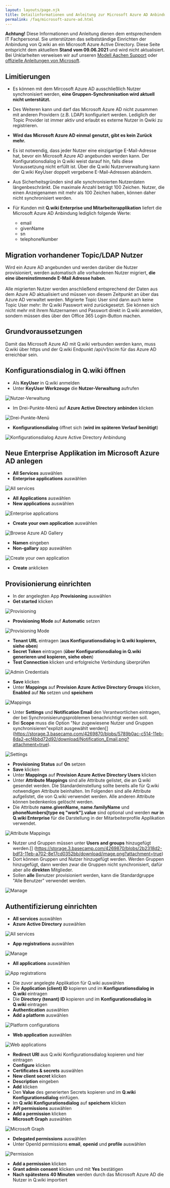 ```yaml
---
layout: layouts/page.njk
title: Detailinformationen und Anleitung zur Microsoft Azure AD Anbindung
permalink: /faq/microsoft-azure-ad.html
---
```

**Achtung!** Diese Informationen und Anleitung dienen dem entsprechendem IT Fachpersonal. Sie unterstützen das selbstständige Einrichten der Anbindung von Q.wiki an ein Microsoft Azure Active Directory. Diese Seite entspricht dem aktuellem **Stand vom 09.06.2021** und wird nicht aktualisiert. Bei Unklarheiten verweisen wir auf unseren [Modell Aachen Support](https://www.modell-aachen.de/de/support) oder [offizielle Anleitungen von Microsoft](https://docs.microsoft.com/en-us/azure/active-directory/saas-apps/tutorial-list).

## Limitierungen

* Es können mit dem Mircosoft Azure AD ausschließlich Nutzer synchronisiert werden, **eine Gruppen-Synchronisation wird aktuell nicht unterstützt.**
* Des Weiteren kann und darf das Microsoft Azure AD nicht zusammen mit anderen Providern (z.B. LDAP) konfiguriert werden. Lediglich der Topic Provider ist immer aktiv und erlaubt es externe Nutzer in Qwiki zu registrieren. 
* **Wird das Microsoft Azure AD einmal genutzt, gibt es kein Zurück mehr.**
* Es ist notwendig, dass jeder Nutzer eine einzigartige E-Mail-Adresse hat, bevor ein Microsoft Azure AD angebunden werden kann. Der Konfigurationsdialog in Q.wiki weist darauf hin, falls diese Voraussetzung nicht erfüllt ist. Über die Q.wiki Nutzerverwaltung kann der Q.wiki KeyUser doppelt vergebene E-Mail-Adressen abändern.
* Aus Sicherheitsgründen sind alle synchronisierten Nutzerdaten längenbeschränkt. Die maximale Anzahl beträgt 100 Zeichen. Nutzer, die einen Anzeigenamen mit mehr als 100 Zeichen haben, können daher nicht synchronisiert werden.
* Für Kunden mit **Q.wiki Enterprise und Mitarbeiterapplikation** liefert die Microsoft Azure AD Anbindung lediglich folgende Werte:

  * email
  * givenName
  * sn
  * telephoneNumber

## Migration vorhandener Topic/LDAP Nutzer

Wird ein Azure AD angebunden und werden darüber die Nutzer provisioniert, werden automatisch alle vorhandenen Nutzer migriert, **die eine übereinstimmende E-Mail Adresse haben**.\
\
Alle migrierten Nutzer werden anschließend entsprechend der Daten aus dem Azure AD aktualisiert und müssen von diesem Zeitpunkt an über das Azure AD verwaltet werden. Migrierte Topic User sind dann auch keine Topic User mehr: Ihr Q.wiki Passwort wird zurückgesetzt. Sie können sich nicht mehr mit ihrem Nutzernamen und Passwort direkt in Q.wiki anmelden, sondern müssen dies über den Office 365 Login-Button machen.

## Grundvoraussetzungen

Damit das Microsoft Azure AD mit Q.wiki verbunden werden kann, muss Q.wiki über https und der Q.wiki Endpunkt /api/v1/scim für das Azure AD erreichbar sein.

## Konfigurationsdialog in Q.wiki öffnen

* Als **KeyUser** in Q.wiki anmelden
* Unter **KeyUser Werkzeuge** die **Nutzer-Verwaltung** aufrufen

![](/images/keyuserwerkzeuge.png "Nutzer-Verwaltung")

* Im Drei-Punkte-Menü auf **Azure Active Directory anbinden** klicken

![](/images/azure_ad_anbinden.png "Drei-Punkte-Menü")

* **Konfigurationsdialog** öffnet sich (**wird im späteren Verlauf benötigt**)

![](/images/self-service-maske.png "Konfigurationsdialog Azure Active Directory Anbindung")

## Neue Enterprise Applikation im Microsoft Azure AD anlegen

* **All Services** auswählen
* **Enterprise applications** auswählen

![](/images/enterprise_applications_auswaehlen.png "All services")

* **All Applications** auswählen
* **New applications** auswählen

![](/images/new_application.png "Enterprise applications")

* **Create your own application** auswählen

![](/images/create_your_own_application.png "Browse Azure AD Gallery")

* **Namen** eingeben
* **Non-gallary** app auswählen

![](/images/namen_eingeben.png "Create your own application")

* **Create** anklicken

## Provisionierung einrichten

* In der angelegten App **Provisioning** auswählen
* **Get started** klicken[](https://storage.3.basecamp.com/4269870/blobs/1cb99588-c513-11eb-8d61-ecf4bbd72d92/download/Provisioning.png?attachment=true)

![](/images/provisioning.png "Provisioning")

* **Provisioning Mode** auf **Automatic** setzen[](https://storage.3.basecamp.com/4269870/blobs/4c5344f6-c513-11eb-9239-8e17cd0352bb/download/Provisioning_Mode.png?attachment=true)

![](/images/provisioning_mode.png "Provisioning Mode")

* **Tenant URL** eintragen (**aus Konfigurationsdialog in Q.wiki kopieren, siehe oben**)
* **Secret Token** eintragen (**über Konfigurationsdialog in Q.wiki generieren und kopieren, siehe oben**)
* **Test Connection** klicken und erfolgreiche Verbindung überprüfen[](https://storage.3.basecamp.com/4269870/blobs/c1bfaf54-c513-11eb-b0cb-a0369f740dfe/download/Test_connection.png?attachment=true)

![](/images/test_connection.png "Admin Credentials")

* **Save** klicken
* Unter **Mappings** auf **Provision Azure Active Directory Groups** klicken, **Enabled** auf **No** setzen und **speichern**[](https://storage.3.basecamp.com/4269870/blobs/09373c6c-c514-11eb-a714-ecf4bbd72a70/download/Provision_Azure_AD_Groups.png?attachment=true)

![](/images/provision_azure_ad_groups.png "Mappings")

* Unter **Settings** und **Notification Email** den Verantwortlichen eintragen, der bei Synchronisierungsproblemen benachrichtigt werden soll.
* Bei **Scope** muss die Option "Nur zugewiesene Nutzer und Gruppen synchronisieren"explizit ausgewählt werden[]
(https://storage.3.basecamp.com/4269870/blobs/5789b0ac-c514-11eb-8da2-ecf4bbd72d92/download/Notification_Email.png?attachment=true).

![](/images/notification_email.png "Settings")

* **Provisioning Status** auf **On** setzen
* **Save** klicken
* Unter **Mappings** auf **Provision Azure Active Directory Users** klicken
* Unter **Attribute Mappings** sind alle Attribute gelistet, die an Q.wiki gesendet werden. Die Standardeinstellung sollte bereits alle für Q.wiki notwendigen Attribute beinhalten. Im Folgenden sind alle Attribute aufgelistet, die von Q.wiki verwendet werden. Alle anderen Attribute können bedenkenlos gelöscht werden.
* Die Attribute **name.givenName, name.familyName** und **phoneNumbers\[type eq "work"].value** sind optional und werden **nur in Q.wiki Enterprise** für die Darstellung in der Mitarbeiterprofile Applikation verwendet.

![](/images/image.png "Attribute Mappings")

* Nutzer und Gruppen müssen unter **Users and groups** hinzugefügt werden.[]
(https://storage.3.basecamp.com/4269870/blobs/2b2318d2-bdf3-11eb-a702-8e17cd0352bb/download/image.png?attachment=true)
* Dort können Gruppen und Nutzer hinzugefügt werden. Werden Gruppen hinzugefügt, dann werden zwar die Gruppen nicht synchronisiert, dafür aber alle **direkten** Mitglieder.
* Sollen **alle** Benutzer provisioniert werden, kann die Standardgruppe "Alle Benutzer" verwendet werden.

![](/images/user_and_groups.png "Manage")

## Authentifizierung einrichten

* **All services** auswählen
* **Azure Active Directory** auswählen[](https://storage.3.basecamp.com/4269870/blobs/2c7495e8-c515-11eb-9a04-ecf4bbd72a70/download/Azure_Active_Directory.png?attachment=true)

![](/images/azure_active_directory.png "All services")

* **App registrations** auswählen[](https://storage.3.basecamp.com/4269870/blobs/4f41dedc-c515-11eb-a254-8e17cd0352bb/download/App_registrations.png?attachment=true)

![](/images/app_registrations.png "Manage")

* **All applications** auswählen[](https://storage.3.basecamp.com/4269870/blobs/7d9f4238-c515-11eb-ae46-a0369f740dfe/download/All_applications.png?attachment=true)

![](/images/all_applications.png "App registrations")

* Die zuvor angelegte Applikation für Q.wiki auswählen
* Die **Application (client) ID** kopieren und im **Konfigurationsdialog in Q.wiki** eintragen
* Die **Directory (tenant) ID** kopieren und im **Konfigurationsdialog in Q.wiki** eintragen
* **Authentication** auswählen
* **Add a platform** auswählen[](https://storage.3.basecamp.com/4269870/blobs/a5e3a220-c515-11eb-a89a-a0369f740dfe/download/Add_a_platform.png?attachment=true)

![](/images/add_a_platform.png "Platform configurations")

* **Web application** auswählen[](https://storage.3.basecamp.com/4269870/blobs/d77e4902-c515-11eb-88ef-ecf4bbd72a70/download/Web_application.png?attachment=true)

![](/images/web_application.png "Web applications")

* **Redirect URI** aus Q.wiki Konfigurationsdialog kopieren und hier eintragen
* **Configure** klicken
* **Certificates & secrets** auswählen
* **New client secret** klicken
* **Description** eingeben
* **Add** klicken
* Den **Value** des generierten Secrets kopieren und im **Q.wiki Konfigurationsdialog** einfügen.
* Im **Q.wiki Konfigurationsdialog** auf **speichern** klicken
* **API permissions** auswählen
* **Add a permission** klicken
* **Microsoft Graph** auswählen[](https://storage.3.basecamp.com/4269870/blobs/54aa99a8-c516-11eb-8afb-ecf4bbd6f7a8/download/Microsoft_Graph.png?attachment=true)

![](/images/microsoft_graph.png "Microsoft Graph")

* **Delegated permissions** auswählen
* Unter OpenId permissions **email**, **openid** und **profile** auswählen[](https://storage.3.basecamp.com/4269870/blobs/8f4ab3c2-c516-11eb-92aa-ecf4bbd72a70/download/OpenId_permissions.png?attachment=true)

![](/images/openid_permissions.png "Permission")

* **Add a permission** klicken 
* **Grant admin consent** klicken und mit **Yes** bestätigen
* **Nach spätestens 40 Minuten** werden durch das Microsoft Azure AD die Nutzer in Q.wiki importiert
